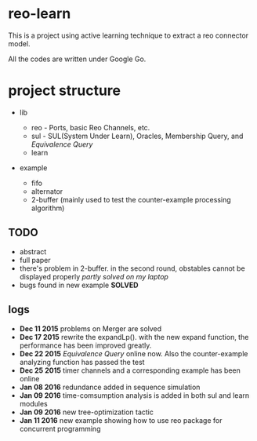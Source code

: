 # reo-learn

This is a project using active learning technique to extract a reo connector model.

All the codes are written under Google Go.

# project structure

* lib
  * reo - Ports, basic Reo Channels, etc.
  * sul - SUL(System Under Learn), Oracles, Membership Query, and *Equivalence Query*
  * learn

* example
  * fifo
  * alternator
  * 2-buffer (mainly used to test the counter-example processing algorithm)

## TODO
- abstract
- full paper
- there's problem in 2-buffer. in the second round, obstables cannot be displayed properly *partly solved on my laptop*
- bugs found in new example **SOLVED**

## logs

- **Dec 11 2015** problems on Merger are solved
- **Dec 17 2015** rewrite the expandLp(). with the new expand function, the performance has been improved greatly.
- **Dec 22 2015** *Equivalence Query* online now. Also the counter-example analyzing function has passed the test
- **Dec 25 2015** timer channels and a corresponding example has been online
- **Jan 08 2016** redundance added in sequence simulation
- **Jan 09 2016** time-comsumption analysis is added in both sul and learn modules
- **Jan 09 2016** new tree-optimization tactic
- **Jan 11 2016** new example showing how to use reo package for concurrent programming
